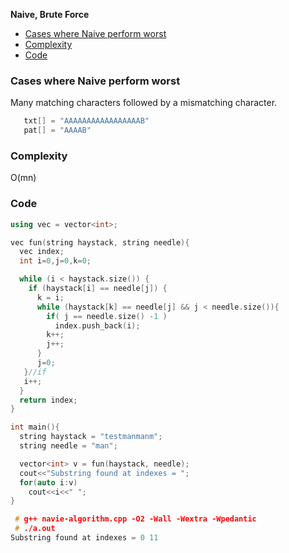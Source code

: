 **Naive, Brute Force**
- [Cases where Naive perform worst](#c)
- [Complexity](#co)
- [Code](#c1)

<a name=c></a>
### Cases where Naive perform worst
Many matching characters followed by a mismatching character. 
```c
   txt[] = "AAAAAAAAAAAAAAAAAB"
   pat[] = "AAAAB"
```

<a name=co></a>
### Complexity
O(mn)

<a name=c1></a>
### Code
```cpp
using vec = vector<int>;

vec fun(string haystack, string needle){
  vec index;
  int i=0,j=0,k=0;

  while (i < haystack.size()) {
    if (haystack[i] == needle[j]) {
      k = i;
      while (haystack[k] == needle[j] && j < needle.size()){
        if( j == needle.size() -1 )
          index.push_back(i);
        k++;
        j++;
      }
      j=0;
   }//if
   i++;
  }
  return index;
}

int main(){
  string haystack = "testmanmanm";
  string needle = "man";

  vector<int> v = fun(haystack, needle);
  cout<<"Substring found at indexes = ";
  for(auto i:v)
    cout<<i<<" ";
}

 # g++ navie-algorithm.cpp -O2 -Wall -Wextra -Wpedantic
 # ./a.out
Substring found at indexes = 0 11
```

